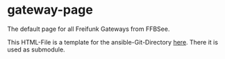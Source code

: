 # gateway-page
The default page for all Freifunk Gateways from FFBSee.

This HTML-File is a template for the ansible-Git-Directory [here](https://github.com/ffbsee/ansible/tree/master/). There it is used as submodule.

